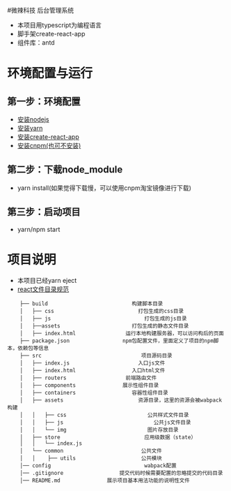 #微辣科技 后台管理系统
- 本项目用typescript为编程语言
- 脚手架create-react-app
- 组件库：antd 

# 环境配置与运行
## 第一步：环境配置
- [安装nodejs](http://nodejs.cn/download/)
- [安装yarn](https://yarnpkg.com/lang/zh-hans/docs/install/#mac-stable)
- [安装create-react-app](https://www.jianshu.com/p/c6040430b18d)
- [安装cnpm(也可不安装)](https://www.jianshu.com/p/96d7558e643b)

## 第二步：下载node_module
- yarn install(如果觉得下载慢，可以使用cnpm淘宝镜像进行下载)

## 第三步：启动项目
- yarn/npm start

# 项目说明
- 本项目已经yarn eject
- [react文件目录规范](https://www.jianshu.com/p/540d4b4b5f29)
```
    ├── build                           构建脚本目录
    │   ├── css                           打包生成的css目录
    │   ├── js                              打包生成的js目录
    │   ├──assets                       打包生成的静态文件目录
    │   ├── index.html                运行本地构建服务器，可以访问构后的页面
    ├── package.json                 npm包配置文件，里面定义了项目的npm脚本，依赖包等信息
    ├── src                                项目源码目录
    │   ├── index.js                      入口js文件
    │   ├── index.html                  入口html文件
    │   ├── routers                   前端路由文件
    │   ├── components               展示性组件目录
    │   ├── containers                  容器性组件目录
    │   ├── assets                        资源目录，这里的资源会被wabpack构建
    │   │   ├── css                          公共样式文件目录
    │   │   ├── js                             公共js文件目录
    │   │   └── img                          图片存放目录
    │   ├── store                           应用级数据（state）
    │   │   └── index.js
    │   └── common                         公共文件
    │   │    ├── utils                     公共模块
    │── config                              wabpack配置
    │── .gitignore                  提交代码时候需要配置的忽略提交的代码目录
    │── README.md               展示项目基本用法功能的说明性文件
```